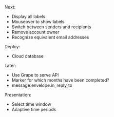 Next:
* Display all labels
* Mouseover to show labels
* Switch between senders and recipients
* Remove account owner
* Recognize equivalent email addresses

Deploy:
* Cloud database

Later:
* Use Grape to serve API
* Marker for which months have been completed?
* message.envelope.in_reply_to

Presentation:
* Select time window
* Adaptive time periods
